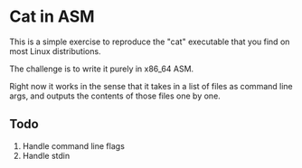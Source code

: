 # Cat in ASM

This is a simple exercise to reproduce the "cat" executable that you find on most Linux distributions.

The challenge is to write it purely in x86_64 ASM.

Right now it works in the sense that it takes in a list of files as command line args, and outputs the contents of those files one by one.

## Todo
1. Handle command line flags
1. Handle stdin

